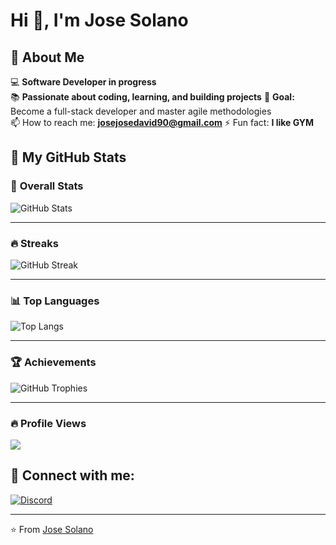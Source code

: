 # Hi 👋, I'm Jose Solano


## 🚀 About Me
💻 **Software Developer in progress**  
📚 **Passionate about coding, learning, and building projects** 
🎯 **Goal:** Become a full-stack developer and master agile methodologies  
📫 How to reach me: **josejosedavid90@gmail.com**
⚡ Fun fact: **I like GYM**

## 📌 My GitHub Stats  

### 🏅 **Overall Stats**  
![GitHub Stats](https://github-readme-stats.vercel.app/api?username=Josesolano258&show_icons=true&theme=dark_red)

---

### 🔥 **Streaks**  
![GitHub Streak](https://github-readme-streak-stats.herokuapp.com/?user=Josesolano258&theme=dark_red)

---

### 📊 **Top Languages**  
![Top Langs](https://github-readme-stats.vercel.app/api/top-langs/?username=Josesolano258&layout=compact&theme=dark_red)

---

### 🏆 **Achievements**  
![GitHub Trophies](https://github-profile-trophy.vercel.app/?username=Josesolano258&theme=darkhub&margin-w=15)

---

### 🔥 **Profile Views**  
![](https://komarev.com/ghpvc/?username=Josesolano258&color=red)




## 🔗 Connect with me:

[![Discord](https://img.shields.io/badge/Discord-7289DA?style=for-the-badge&logo=discord&logoColor=white)](https://discord.com/users/josesolano8023)

---

⭐️ From [Jose Solano](https://github.com/Josesolano258)
